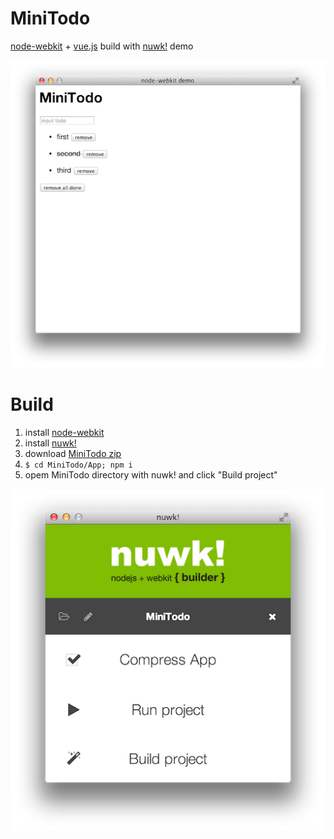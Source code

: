 MiniTodo
========
[node-webkit](https://github.com/rogerwang/node-webkit) + [vue.js](http://vuejs.org) build with [nuwk!](http://codeb.it/nuwk/) demo

![](./READMEIMAGE/app.png)

# Build

1. install [node-webkit](https://github.com/rogerwang/node-webkit#downloads)
2. install [nuwk!](http://codeb.it/nuwk/)
3. download [MiniTodo zip](https://github.com/airtoxin/MiniTodo/archive/master.zip)
4. `$ cd MiniTodo/App; npm i`
5. opem MiniTodo directory with nuwk! and click "Build project"

![image](./READMEIMAGE/nuwk.png)